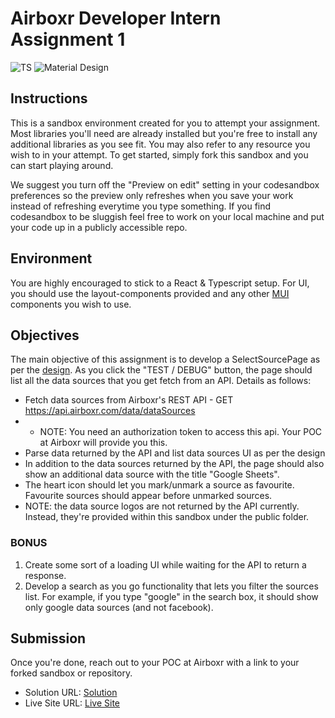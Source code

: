 # Airboxr Developer Intern Assignment 1

![TS](https://img.shields.io/badge/-TypeScript-3178C6?logo=typescript&logoColor=black&logoWidth=25&style=flat-square)
![Material Design](https://img.shields.io/badge/-Material_Design-000?logo=materialdesign&logoColor=757575&logoWidth=25)

## Instructions

This is a sandbox environment created for you to attempt your assignment. Most libraries you'll need are already installed but you're free to install any additional libraries as you see fit. You may also refer to any resource you wish to in your attempt. To get started, simply fork this sandbox and you can start playing around.

We suggest you turn off the "Preview on edit" setting in your codesandbox preferences so the preview only refreshes when you save your work instead of refreshing everytime you type something. If you find codesandbox to be sluggish feel free to work on your local machine and put your code up in a publicly accessible repo.

## Environment

You are highly encouraged to stick to a React & Typescript setup. For UI, you should use the layout-components provided and any other [MUI](https://material-ui.com/) components you wish to use.

## Objectives

The main objective of this assignment is to develop a SelectSourcePage as per the [design](https://drive.google.com/file/d/1aqTierO6Pgvbpn_UkS5Ry9vIXXmy3W-H/view). As you click the "TEST / DEBUG" button, the page should list all the data sources that you get fetch from an API. Details as follows:

- Fetch data sources from Airboxr's REST API - GET https://api.airboxr.com/data/dataSources
- - NOTE: You need an authorization token to access this api. Your POC at Airboxr will provide you this.
- Parse data returned by the API and list data sources UI as per the design
- In addition to the data sources returned by the API, the page should also show an additional data source with the title "Google Sheets".
- The heart icon should let you mark/unmark a source as favourite. Favourite sources should appear before unmarked sources.
- NOTE: the data source logos are not returned by the API currently. Instead, they're provided within this sandbox under the public folder.

### BONUS

1. Create some sort of a loading UI while waiting for the API to return a response.
2. Develop a search as you go functionality that lets you filter the sources list. For example, if you type "google" in the search box, it should show only google data sources (and not facebook).

## Submission

Once you're done, reach out to your POC at Airboxr with a link to your forked sandbox or repository.

- Solution URL: [Solution](https://github.com/fidellim/Airboxr-Developer-Assignment)
- Live Site URL: [Live Site](https://airboxr-intern-assignment-fidellim.netlify.app/)
